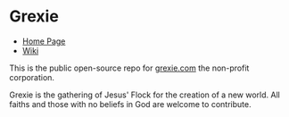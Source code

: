 # Grexie

- [Home Page](https://grexie.com)
- [Wiki](https://grexie.org)

This is the public open-source repo for [grexie.com](https://grexie.com) the non-profit corporation.

Grexie is the gathering of Jesus' Flock for the creation of a new world. All faiths and those with no beliefs in God are welcome to contribute.
